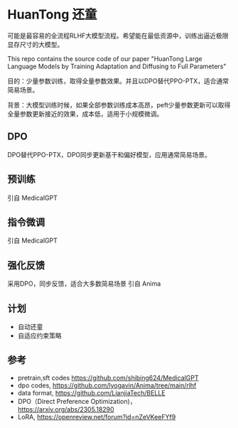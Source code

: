 
# HuanTong 还童
可能是最容易的全流程RLHF大模型流程。希望能在最低资源中，训练出逼近极限显存尺寸的大模型。

This repo contains the source code of our paper "HuanTong Large Language Models by Training Adaptation and Diffusing to Full Parameters"

目的：少量参数训练，取得全量参数效果。并且以DPO替代PPO-PTX，适合通常简易场景。

背景：大模型训练时候，如果全部参数训练成本高昂，peft少量参数更新可以取得全量参数更新接近的效果，成本低，适用于小规模微调。



## DPO
DPO替代PPO-PTX，DPO同步更新基干和偏好模型，应用通常简易场景。

## 预训练
引自    MedicalGPT

## 指令微调
引自    MedicalGPT

## 强化反馈
采用DPO，同步反馈，适合大多数简易场景
引自 Anima


## 计划
* 自动还童
* 自适应约束策略

## 参考
* pretrain,sft codes   https://github.com/shibing624/MedicalGPT
* dpo codes, https://github.com/lyogavin/Anima/tree/main/rlhf
* data format, https://github.com/LianjiaTech/BELLE
* DPO（Direct Preference Optimization)，https://arxiv.org/abs/2305.18290
* LoRA, https://openreview.net/forum?id=nZeVKeeFYf9